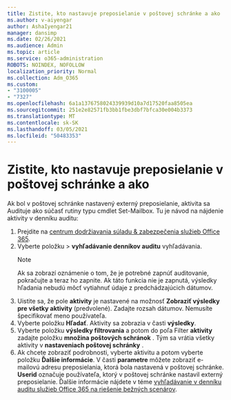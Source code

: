 ```yaml
---
title: Zistite, kto nastavuje preposielanie v poštovej schránke a ako
ms.author: v-aiyengar
author: AshaIyengar21
manager: dansimp
ms.date: 02/26/2021
ms.audience: Admin
ms.topic: article
ms.service: o365-administration
ROBOTS: NOINDEX, NOFOLLOW
localization_priority: Normal
ms.collection: Adm_O365
ms.custom:
- "3100005"
- "7327"
ms.openlocfilehash: 6a1a1376758024339939d10a7d17520faa8505ea
ms.sourcegitcommit: 251e2e82571fb3bb1fbe3dbf7bfca30e004b3373
ms.translationtype: MT
ms.contentlocale: sk-SK
ms.lasthandoff: 03/05/2021
ms.locfileid: "50483353"
---
```

# <a name="find-out-who-set-up-forwarding-on-a-mailbox-and-how"></a>Zistite, kto nastavuje preposielanie v poštovej schránke a ako

Ak bol v poštovej schránke nastavený externý preposielanie, aktivita sa Audituje ako súčasť rutiny typu cmdlet Set-Mailbox. Tu je návod na nájdenie aktivity v denníku auditu:

1. Prejdite na [centrum dodržiavania súladu & zabezpečenia služieb Office 365](https://go.microsoft.com/fwlink/p/?linkid=2077143).
1. Vyberte položku >  **vyhľadávanie denníkov auditu** vyhľadávania.
    > [!NOTE]
    > Ak sa zobrazí oznámenie o tom, že je potrebné zapnúť auditovanie, pokračujte a teraz ho zapnite. Ak táto funkcia nie je zapnutá, výsledky hľadania nebudú môcť vytiahnuť údaje z predchádzajúcich dátumov.
1. Uistite sa, že pole **aktivity** je nastavené na možnosť **Zobraziť výsledky pre všetky aktivity** (predvolené). Zadajte rozsah dátumov. Nemusíte špecifikovať meno používateľa.
1. Vyberte položku **Hľadať**. Aktivity sa zobrazia v časti **výsledky**.
1. Vyberte položku **výsledky filtrovania** a potom do poľa Filter **aktivity** zadajte položku **množina poštových schránok** . Tým sa vrátia všetky aktivity v **nastaveniach poštovej schránky** .
1. Ak chcete zobraziť podrobnosti, vyberte aktivitu a potom vyberte položku **Ďalšie informácie**. V časti **parametre** môžete zobraziť e-mailovú adresu preposielania, ktorá bola nastavená v poštovej schránke. **Userid** označuje používateľa, ktorý v poštovej schránke nastavil externý preposielanie.
Ďalšie informácie nájdete v téme [vyhľadávanie v denníku auditu služieb Office 365 na riešenie bežných scenárov](https://go.microsoft.com/fwlink/?linkid=2103944).